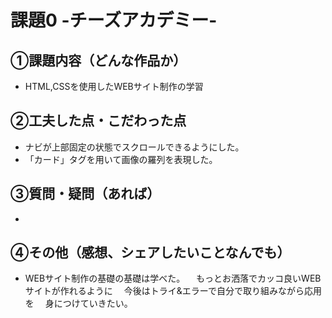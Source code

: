 # 課題0 -チーズアカデミー- 

## ①課題内容（どんな作品か） 
- HTML,CSSを使用したWEBサイト制作の学習

## ②工夫した点・こだわった点 
- ナビが上部固定の状態でスクロールできるようにした。
- 「カード」タグを用いて画像の羅列を表現した。

## ③質問・疑問（あれば） 
- 

## ④その他（感想、シェアしたいことなんでも） 
- WEBサイト制作の基礎の基礎は学べた。
　もっとお洒落でカッコ良いWEBサイトが作れるように
　今後はトライ&エラーで自分で取り組みながら応用を
　身につけていきたい。
